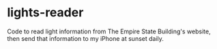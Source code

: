 # lights-reader
Code to read light information from The Empire State Building's website, then send that information to my iPhone at sunset daily. 
